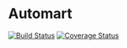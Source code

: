 # Automart
 [![Build Status](https://travis-ci.org/breezycloud/Automart_.svg?branch=develop)](https://travis-ci.org/breezycloud/Automart_) [![Coverage Status](https://coveralls.io/repos/github/breezycloud/Automart_/badge.svg?branch=develop)](https://coveralls.io/github/breezycloud/Automart_?branch=develop)
